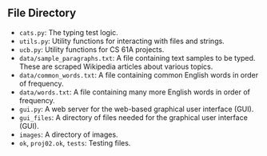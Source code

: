## File Directory
- `cats.py`: The typing test logic.
- `utils.py`: Utility functions for interacting with files and strings.
- `ucb.py`: Utility functions for CS 61A projects.
- `data/sample_paragraphs.txt`: A file containing text samples to be typed. These are scraped Wikipedia articles about various topics.
- `data/common_words.txt`: A file containing common English words in order of frequency.
- `data/words.txt`: A file containing many more English words in order of frequency.
- `gui.py`: A web server for the web-based graphical user interface (GUI).
- `gui_files`: A directory of files needed for the graphical user interface (GUI).
- `images`: A directory of images.
- `ok`, `proj02.ok`, `tests`: Testing files.
